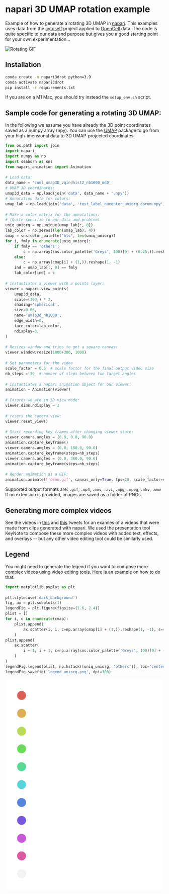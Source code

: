 # napari 3D UMAP rotation example
Example of how to generate a rotating 3D UMAP in [napari](http://www.napari.org).
This examples uses data from the [cytoself](https://www.nature.com/articles/s41592-022-01541-z)
project applied to [OpenCell](https://opencell.czbiohub.org/) data. The code is quite specific
to our data and purpose but gives you a good starting point for your own experimentation...

![Rotating GIF](demo.gif)

## Installation

```bash
conda create -n napari3drot python=3.9
conda activate napari3drot
pip install -r requirements.txt
```

If you are on a M1 Mac, you should try instead the `setup_env.sh` script.


## Sample code for generating a rotating 3D UMAP:

In the following we assume you have already the 3D point coordinates
saved as a numpy array (npy). You can use the [UMAP](https://umap-learn.readthedocs.io/en/latest/) package
to go from your high-imensional data to 3D UMAP-projected coordinates.


```python
from os.path import join
import napari
import numpy as np
import seaborn as sns
from napari_animation import Animation

# Load data:
data_name = 'cuml_umap3D_vqindhist2_nb1000_md0'
# UMAP 3D coordinates:
umap3d_data = np.load(join('data', data_name + '.npy'))
# Annotation data for colors:
umap_lab = np.load(join('data', 'test_label_nucenter_uniorg_corum.npy'), allow_pickle=True)

# Make a color matrix for the annotations:
# (Quite specific to our data and problem)
uniq_uniorg = np.unique(umap_lab[:, 0])
lab_color = np.zeros((len(umap_lab), 4))
cmap = sns.color_palette("hls", len(uniq_uniorg))
for i, fmly in enumerate(uniq_uniorg):
    if fmly == 'others':
        c = np.array(sns.color_palette('Greys', 100)[9] + (0.25,)).reshape(1, -1)
    else:
        c = np.array(cmap[i] + (1,)).reshape(1, -1)
    ind = umap_lab[:, 0] == fmly
    lab_color[ind] = c

# instantiates a viewer with a points layer: 
viewer = napari.view_points(
    umap3d_data, 
    scale=(100,) * 3, 
    shading='spherical', 
    size=0.06, 
    name='umap3d_nb1000', 
    edge_width=0,
    face_color=lab_color, 
    ndisplay=3,
)

# Resizes window and tries to get a square canvas:
viewer.window.resize(1000+300, 1000)

# Set parameters for the video
scale_factor = 0.5  # scale factor for the final output video size
nb_steps = 30  # number of steps between two target angles

# Instantiates a napari animation object for our viewer:
animation = Animation(viewer)

# Ensures we are in 3D view mode:
viewer.dims.ndisplay = 3

# resets the camera view:
viewer.reset_view()

# Start recording key frames after changing viewer state:
viewer.camera.angles = (0.0, 0.0, 90.0)
animation.capture_keyframe()
viewer.camera.angles = (0.0, 180.0, 90.0)
animation.capture_keyframe(steps=nb_steps)
viewer.camera.angles = (0.0, 360.0, 90.0)
animation.capture_keyframe(steps=nb_steps)

# Render animation as a GIF:
animation.animate(f'demo.gif', canvas_only=True, fps=20, scale_factor=scale_factor)

```



Supported output formats are: 
`.gif`, `.mp4`, `.mov`, `.avi`, `.mpg`, `.mpeg`, `.mkv`, `.wmv`
If no extension is provided, images are saved as a folder of PNGs.

## Generating more complex videos
See the videos in [this](https://twitter.com/loicaroyer/status/1551583552042455040?s=20&t=BBsuuAr8VVToiWaAs-ooaQ) 
and [this](https://twitter.com/loicaroyer/status/1551583560649256960?s=20&t=BBsuuAr8VVToiWaAs-ooaQ) tweets for an examles of a videos that were made from clips generated with napari.
We used the presentation tool KeyNote to compose these more complex videos with added text, effects,
and overlays -- but any other video editing tool could be similarly used.

## Legend

You might need to generate the legend if you want to compose more complex videos
using video editing tools. Here is an example on how to do that:

```python
import matplotlib.pyplot as plt

plt.style.use('dark_background')
fig, ax = plt.subplots(1)
legendFig = plt.figure(figsize=(1.6, 2.4))
plist = []
for i, c in enumerate(cmap):
    plist.append(
        ax.scatter(i, i, c=np.array(cmap[i] + (1,)).reshape(1, -1), s=40, label=uniq_uniorg[i])
    )
plist.append(
    ax.scatter(
        i + 1, i + 1, c=np.array(sns.color_palette('Greys', 100)[9] + (1,)).reshape(1, -1), s=40, label='others'
    )
)
legendFig.legend(plist, np.hstack([uniq_uniorg, 'others']), loc='center', frameon=False)
legendFig.savefig('legend_uniorg.png', dpi=300)

```

![legend](legend_uniorg.png)


